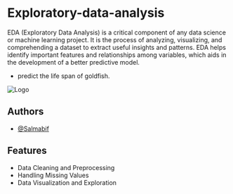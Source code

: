 # Exploratory-data-analysis
 
EDA (Exploratory Data Analysis) is a critical component of any data science or machine learning project. It is the process of analyzing, visualizing, and comprehending a dataset to extract useful insights and patterns. EDA helps identify important features and relationships among variables, which aids in the development of a better predictive model.
 * predict the life span of goldfish.





![Logo](https://www.xenonstack.com/hubfs/data-preparation-xenonstack.jpg)


## Authors

- [@Salmabif](https://www.github.com/Salmabif)


## Features

- Data Cleaning and Preprocessing
- Handling Missing Values
- Data Visualization and Exploration

 



